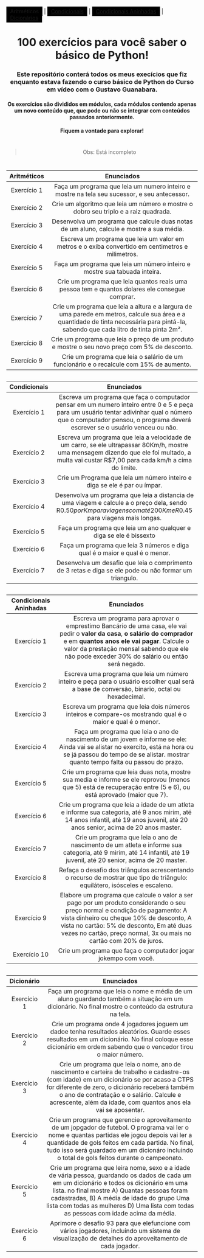 <nav id="navbar">
  <a style="background:black; padding:4px 10px ;" href="#aritmeticas"> Aritméticos</a>
  |
  <a style="background:black; padding:4px 10px;" href="#condicionais"> Condicionais</a>
  |
  <a style="background:black; padding:4px 10px;" href="#condicionaisaninhadas"> Condicionais Aninhadas</a>
  |
  <a style="background:black; padding:4px 10px;" href="#dicionarios"> Dicionários</a>
</nav>

<header id="apresent">

  # 100 exercícios para você saber o básico de Python!

  ### Este repositório conterá todos os meus execícios que fiz enquanto estava fazendo o curso básico de Python do Curso em vídeo com o  Gustavo Guanabara.

  #### Os exercícios são divididos em módulos, cada módulos contendo apenas um novo conteúdo que, que pode ou não se integrar com conteúdos passados anteriormente.

  #### Fiquem a vontade para explorar! 
<header>

#

> Obs: Está incompleto

#


<div class="tabela" id="aritmeticas">

  | Aritméticos | Enunciados |
  | :---------: | :--------: |
  | Exercício 1 | Faça um programa que leia um numero inteiro e mostre na tela seu sucessor, e seu antecessor. |
  | Exercício 2 | Crie um algoritmo que leia um número e mostre o dobro seu triplo e a raiz quadrada. |
  | Exercício 3 | Desenvolva um programa que calcule duas notas de um aluno, calcule e mostre a sua média. |
  | Exercício 4 | Escreva um programa que leia um valor em metros e o exiba convertido em centimetros e milimetros. |
  | Exercício 5 | Faça um programa que leia um número inteiro e mostre sua tabuada inteira. |
  | Exercício 6 | Crie um programa que leia quantos reais uma pessoa tem e quantos dolares ele consegue comprar. |
  | Exercício 7 | Crie um programa que leia a altura e a largura de uma parede em metros, calcule sua área e a quantidade de tinta necessária para pintá-la, sabendo que cada litro de tinta pinta 2m². |
  | Exercício 8 | Crie um programa que leia o preço de um produto e mostre o seu novo preço com 5% de desconto. |
  | Exercício 9 |  Crie um programa que leia o salário de um funcionário e o recalcule com 15% de aumento. |
</div>

##

<div class="tabela" id="condicionais">

  | Condicionais | Enunciados |
  | :----------: | :--------: |
  | Exercício 1  | Escreva um programa que faça o computador pensar em um numero inteiro entre 0 e 5 e peça para um usuário tentar adivinhar qual o número que o computador pensou, o programa deverá escrever se o usuário venceu ou não. |
  | Exercício 2  | Escreva um programa que leia a velocidade de um carro, se ele ultrapassar 80Km/h, mostre uma mensagem dizendo que ele foi multado, a multa vai custar R$7,00 para cada km/h a cima do limite. |
  | Exercício 3  | Crie um Programa que leia um número inteiro e diga se ele é par ou ímpar. |
  | Exercício 4  | Desenvolva um programa que leia a distancia de uma viagem e calcule a o preço dela, sendo R$0.50 por Km para viagens com até 200Km e R$0.45 para viagens mais longas. |
  | Exercício 5  | Faça um programa que leia um ano qualquer e diga se ele é bissexto |
  | Exercício 6  | Faça um programa que leia 3 números e diga qual é o maior e qual é o menor. |
  | Exercício 7  | Desenvolva um desafio que leia o comprimento de 3 retas e diga se ele pode ou não formar um triangulo.|
</div>

##

<div class="tabela" id="condicionaisaninhadas">

  | Condicionais Aninhadas | Enunciados |
  | :--------------------: | :--------: |
  | Exercício 1            | Escreva um programa para aprovar o emprestimo Bancário de uma casa, ele vai pedir o <strong>valor da casa</strong>, <strong>o salário do comprador</strong> e em <strong>quantos anos ele vai pagar</strong>. Calcule o valor da prestação mensal sabendo que ele não pode exceder 30% do salário ou então será negado. |
  | Exercício 2            | Escreva uma programa que leia um número inteiro e peça para o usuário escolher qual será a base de conversão, binario, octal ou hexadecimal. |
  | Exercício 3            | Escreva um programa que leia dois números inteiros e compare-os mostrando qual é o maior e qual é o menor. |
  | Exercício 4            | Faça um programa que leia o ano de nascimento de um jovem e informe se ele: Ainda vai se alistar no exercito, está na hora ou se já passou do tempo de se alistar. mostrar quanto tempo falta ou passou do prazo. |
  | Exercício 5            | Crie um programa que leia duas nota, mostre sua media e informe se ele reprovou (menos que 5) está de recuperação entre (5 e 6), ou está aprovado (maior que 7). |
  | Exercício 6            | Crie um programa que leia a idade de um atleta e informe sua categoria, até 9 anos mirim, até 14 anos infantil, até 19 anos juvenil, até 20 anos senior, acima de 20 anos master.|
  | Exercício 7            | Crie um programa que leia o ano de nascimento de um atleta e informe sua categoria, até 9 mirim, até 14 infantil, até 19 juvenil, até 20 senior, acima de 20 master. |
  | Exercício 8            | Refaça o desafio dos triângulos  acrescentando o recurso de mostrar que tipo de triângulo: equilátero, isósceles e escaleno. |
  | Exercício 9            | Elabore um programa que calcule o valor a ser pago por um produto considerando o seu preço normal e condição de pagamento: A vista dinheiro ou cheque 10% de desconto, A vista no cartão: 5% de desconto, Em até duas vezes no cartão, preço normal, 3x ou mais no cartão com 20% de juros. |
  | Exercício 10           | Crie um programa que faça o computador jogar jokempo com você. |
</div>

##

<div class="tabela" id="dicionarios">

  | Dicionário | Enunciados |
  | :--------------------: | :--------: |
  | Exercício 1| Faça um programa que leia o nome e média de um aluno guardando também a situação em um dicionário. No final mostre o conteúdo da estrutura na tela. |
  | Exercício 2| Crie um programa onde 4 jogadores joguem um dadoe tenha resultados aleatórios. Guarde esses resultados em um dicionário. No final coloque esse dicionário em ordem sabendo que o vencedor tirou o maior número. |
  | Exercício 3| Crie um programa que leia o nome, ano de nascimento e carteira de trabalho e cadastre-os (com idade) em um dicionário se por acaso a CTPS for diferente de zero, o dicionário receberá também o ano de contratação e o salário. Calcule e acrescente, além da idade, com quantos anos ela vai se aposentar. |
  | Exercício 4| Crie um programa que gerencie o aproveitamento de um jopgador de futebol. O programa vai ler o nome e quantas partidas ele jogou depois vai ler a quantidade de gols feitos em cada partida. No final, tudo isso será guardado em um dicionáro incluindo o total de gols feitos durante o campeonato. |
  | Exercício 5| Crie um programa que leira nome, sexo e a idade de vária pessoa, guardando os dados de cada um em um dicionário e todos os dicionário em uma lista. no final mostre A) Quantas pessoas foram cadastradas, B) A média de idade do grupo Uma lista com todas as mulheres D) Uma lista com todas as pessoas com idade acima da média. |
  | Exercício 6| Aprimore o desafio 93 para que elefuncione com vários jogadores, incluindo um sistema de visualização de detalhes do aproveitamento de cada jogador. |
</div>